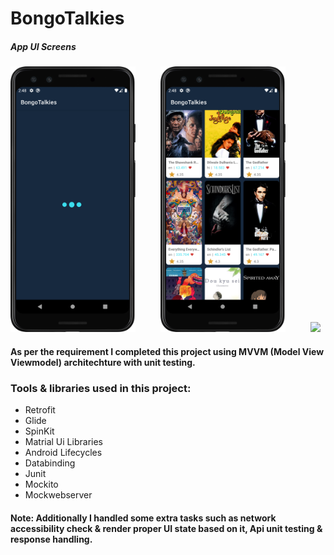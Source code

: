 # BongoTalkies
##### App UI Screens
<img src="images/loading.png" width="200"> &emsp; &emsp; <img src="images/home.png" width="200"> &emsp; &emsp; <img src="images/details.png" width="200">

#### As per the requirement I completed this project using MVVM (Model View Viewmodel) architechture with unit testing. 
### Tools & libraries used in this project: 
- Retrofit
- Glide
- SpinKit
- Matrial Ui Libraries
- Android Lifecycles
- Databinding 
- Junit
- Mockito
- Mockwebserver

#### Note: Additionally I handled some extra tasks such as network accessibility check & render proper UI state based on it, Api unit testing & response handling.
